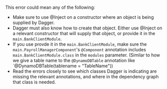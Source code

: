 This error could mean any of the following:

* Make sure to use @Inject on a constructor where an object is being supplied by Dagger. 
* Dagger must also know how to create that object. Either use @Inject on a relevant constructor that will supply that
 object, or provide it in the `main.BankClientModule`. 
* If you use provde it in the `main.BankClientModule`, make sure the `main.PayrollManagerComponent`'s `@Component` annotation
 includes `main.BankClientModule.class` in the `modules` parameter. (Similar to how we give a table name to the
  `@DynamoDBTable` annotation like `@DynamoDBTable(tablename = "TableName"))
* Read the errors closely to see which classes Dagger is indicating are missing the relevant annotations, and where
 in the dependency graph that class is needed.
